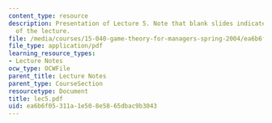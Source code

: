 ```yaml
---
content_type: resource
description: Presentation of Lecture 5. Note that blank slides indicate separate sections
  of the lecture.
file: /media/courses/15-040-game-theory-for-managers-spring-2004/ea6b6f05311a1e508e5865dbac9b3043_lec5.pdf
file_type: application/pdf
learning_resource_types:
- Lecture Notes
ocw_type: OCWFile
parent_title: Lecture Notes
parent_type: CourseSection
resourcetype: Document
title: lec5.pdf
uid: ea6b6f05-311a-1e50-8e58-65dbac9b3043
---
```

